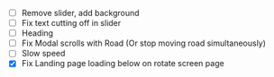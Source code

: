 - [ ] Remove slider, add background
- [ ] Fix text cutting off in slider
- [ ] Heading
- [ ] Fix Modal scrolls with Road (Or stop moving road simultaneously)
- [ ] Slow speed
- [x] Fix Landing page loading below on rotate screen page
